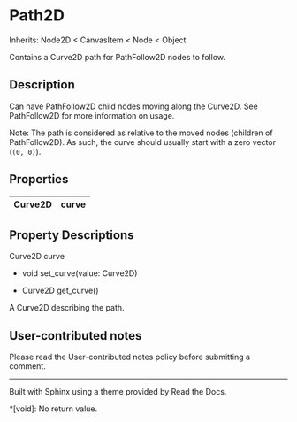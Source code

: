 # Path2D

Inherits: Node2D < CanvasItem < Node < Object

Contains a Curve2D path for PathFollow2D nodes to follow.

## Description

Can have PathFollow2D child nodes moving along the Curve2D. See PathFollow2D
for more information on usage.

Note: The path is considered as relative to the moved nodes (children of
PathFollow2D). As such, the curve should usually start with a zero vector
(`(0, 0)`).

## Properties

Curve2D | curve  
---|---  
  
## Property Descriptions

Curve2D curve

  * void set_curve(value: Curve2D)

  * Curve2D get_curve()

A Curve2D describing the path.

## User-contributed notes

Please read the User-contributed notes policy before submitting a comment.

* * *

Built with Sphinx using a theme provided by Read the Docs.

  *[void]: No return value.

